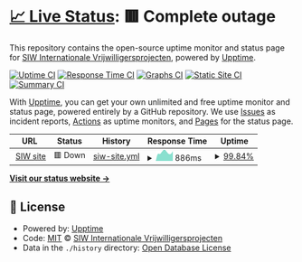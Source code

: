 # [📈 Live Status](https://siwvolunteers.github.io/uptime): <!--live status--> **🟥 Complete outage**

This repository contains the open-source uptime monitor and status page for [SIW Internationale Vrijwilligersprojecten](https://www.siw.nl), powered by [Upptime](https://github.com/upptime/upptime).

[![Uptime CI](https://github.com/siwvolunteers/uptime/workflows/Uptime%20CI/badge.svg)](https://github.com/siwvolunteers/uptime/actions?query=workflow%3A%22Uptime+CI%22)
[![Response Time CI](https://github.com/siwvolunteers/uptime/workflows/Response%20Time%20CI/badge.svg)](https://github.com/siwvolunteers/uptime/actions?query=workflow%3A%22Response+Time+CI%22)
[![Graphs CI](https://github.com/siwvolunteers/uptime/workflows/Graphs%20CI/badge.svg)](https://github.com/siwvolunteers/uptime/actions?query=workflow%3A%22Graphs+CI%22)
[![Static Site CI](https://github.com/siwvolunteers/uptime/workflows/Static%20Site%20CI/badge.svg)](https://github.com/siwvolunteers/uptime/actions?query=workflow%3A%22Static+Site+CI%22)
[![Summary CI](https://github.com/siwvolunteers/uptime/workflows/Summary%20CI/badge.svg)](https://github.com/siwvolunteers/uptime/actions?query=workflow%3A%22Summary+CI%22)

With [Upptime](https://upptime.js.org), you can get your own unlimited and free uptime monitor and status page, powered entirely by a GitHub repository. We use [Issues](https://github.com/siwvolunteers/uptime/issues) as incident reports, [Actions](https://github.com/siwvolunteers/uptime/actions) as uptime monitors, and [Pages](https://siwvolunteers.github.io/uptime) for the status page.

<!--start: status pages-->
<!-- This summary is generated by Upptime (https://github.com/upptime/upptime) -->
<!-- Do not edit this manually, your changes will be overwritten -->
<!-- prettier-ignore -->
| URL | Status | History | Response Time | Uptime |
| --- | ------ | ------- | ------------- | ------ |
| <img alt="" src="https://icons.duckduckgo.com/ip3/www.siw.nl.ico" height="13"> [SIW site](https://www.siw.nl) | 🟥 Down | [siw-site.yml](https://github.com/siwvolunteers/uptime/commits/HEAD/history/siw-site.yml) | <details><summary><img alt="Response time graph" src="./graphs/siw-site/response-time-week.png" height="20"> 886ms</summary><br><a href="https://uptime.siw.nl/history/siw-site"><img alt="Response time 1038" src="https://img.shields.io/endpoint?url=https%3A%2F%2Fraw.githubusercontent.com%2Fsiwvolunteers%2Fuptime%2FHEAD%2Fapi%2Fsiw-site%2Fresponse-time.json"></a><br><a href="https://uptime.siw.nl/history/siw-site"><img alt="24-hour response time 1009" src="https://img.shields.io/endpoint?url=https%3A%2F%2Fraw.githubusercontent.com%2Fsiwvolunteers%2Fuptime%2FHEAD%2Fapi%2Fsiw-site%2Fresponse-time-day.json"></a><br><a href="https://uptime.siw.nl/history/siw-site"><img alt="7-day response time 886" src="https://img.shields.io/endpoint?url=https%3A%2F%2Fraw.githubusercontent.com%2Fsiwvolunteers%2Fuptime%2FHEAD%2Fapi%2Fsiw-site%2Fresponse-time-week.json"></a><br><a href="https://uptime.siw.nl/history/siw-site"><img alt="30-day response time 1084" src="https://img.shields.io/endpoint?url=https%3A%2F%2Fraw.githubusercontent.com%2Fsiwvolunteers%2Fuptime%2FHEAD%2Fapi%2Fsiw-site%2Fresponse-time-month.json"></a><br><a href="https://uptime.siw.nl/history/siw-site"><img alt="1-year response time 1059" src="https://img.shields.io/endpoint?url=https%3A%2F%2Fraw.githubusercontent.com%2Fsiwvolunteers%2Fuptime%2FHEAD%2Fapi%2Fsiw-site%2Fresponse-time-year.json"></a></details> | <details><summary><a href="https://uptime.siw.nl/history/siw-site">99.84%</a></summary><a href="https://uptime.siw.nl/history/siw-site"><img alt="All-time uptime 99.84%" src="https://img.shields.io/endpoint?url=https%3A%2F%2Fraw.githubusercontent.com%2Fsiwvolunteers%2Fuptime%2FHEAD%2Fapi%2Fsiw-site%2Fuptime.json"></a><br><a href="https://uptime.siw.nl/history/siw-site"><img alt="24-hour uptime 100.00%" src="https://img.shields.io/endpoint?url=https%3A%2F%2Fraw.githubusercontent.com%2Fsiwvolunteers%2Fuptime%2FHEAD%2Fapi%2Fsiw-site%2Fuptime-day.json"></a><br><a href="https://uptime.siw.nl/history/siw-site"><img alt="7-day uptime 99.84%" src="https://img.shields.io/endpoint?url=https%3A%2F%2Fraw.githubusercontent.com%2Fsiwvolunteers%2Fuptime%2FHEAD%2Fapi%2Fsiw-site%2Fuptime-week.json"></a><br><a href="https://uptime.siw.nl/history/siw-site"><img alt="30-day uptime 99.19%" src="https://img.shields.io/endpoint?url=https%3A%2F%2Fraw.githubusercontent.com%2Fsiwvolunteers%2Fuptime%2FHEAD%2Fapi%2Fsiw-site%2Fuptime-month.json"></a><br><a href="https://uptime.siw.nl/history/siw-site"><img alt="1-year uptime 99.84%" src="https://img.shields.io/endpoint?url=https%3A%2F%2Fraw.githubusercontent.com%2Fsiwvolunteers%2Fuptime%2FHEAD%2Fapi%2Fsiw-site%2Fuptime-year.json"></a></details>

<!--end: status pages-->

[**Visit our status website →**](https://siwvolunteers.github.io/uptime)

## 📄 License

- Powered by: [Upptime](https://github.com/upptime/upptime)
- Code: [MIT](./LICENSE) © [SIW Internationale Vrijwilligersprojecten](https://www.siw.nl)
- Data in the `./history` directory: [Open Database License](https://opendatacommons.org/licenses/odbl/1-0/)
